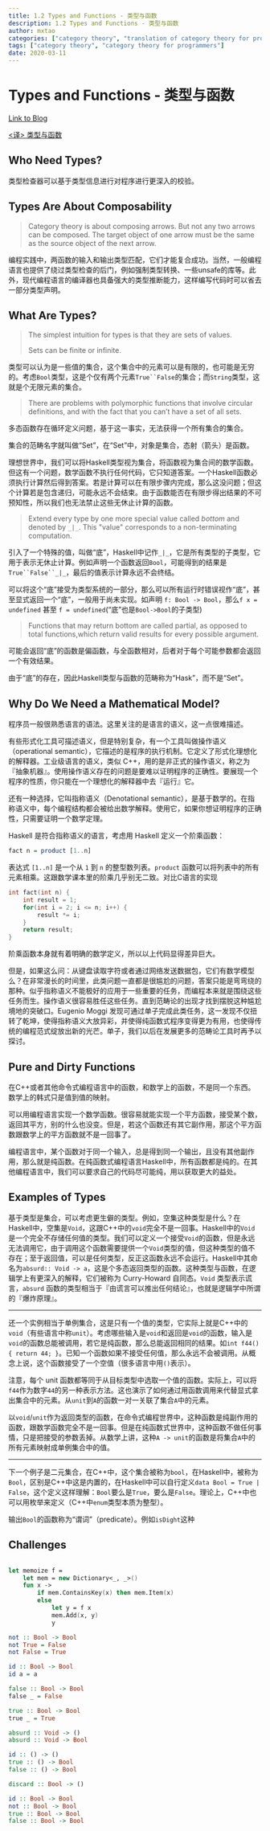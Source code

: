 ```yaml
---
title: 1.2 Types and Functions - 类型与函数
description: 1.2 Types and Functions - 类型与函数
author: mxtao
categories: ["category theory", "translation of category theory for programmers"]
tags: ["category theory", "category theory for programmers"]
date: 2020-03-11
---
```


# Types and Functions - 类型与函数

[Link to Blog](https://bartoszmilewski.com/2014/11/24/types-and-functions/)

[<译> 类型与函数](https://segmentfault.com/a/1190000003888544)

## Who Need Types?

类型检查器可以基于类型信息进行对程序进行更深入的校验。

## Types Are About Composability

> Category theory is about composing arrows. But not any two arrows can be composed. The target object of one arrow must be the same as the source object of the next arrow. 

编程实践中，两函数的输入和输出类型匹配，它们才能复合成功。当然，一般编程语言也提供了绕过类型检查的后门，例如强制类型转换、一些unsafe的库等。此外，现代编程语言的编译器也具备强大的类型推断能力，这样编写代码时可以省去一部分类型声明。

## What Are Types?

> The simplest intuition for types is that they are sets of values.
> 
> Sets can be finite or infinite.

类型可以认为是一些值的集合，这个集合中的元素可以是有限的，也可能是无穷的。考虑`Bool`类型，这是个仅有两个元素`True``False`的集合；而`String`类型，这就是个无限元素的集合。

> There are problems with polymorphic functions that involve circular definitions, and with the fact that you can’t have a set of all sets.

多态函数存在循环定义问题，基于这一事实，无法获得一个所有集合的集合。

集合的范畴名字就叫做“Set”，在“Set”中，对象是集合，态射（箭头）是函数。


理想世界中，我们可以将Haskell类型视为集合，将函数视为集合间的数学函数。但这有一个问题，数学函数不执行任何代码，它只知道答案。一个Haskell函数必须执行计算然后得到答案。若是计算可以在有限步骤内完成，那么这没问题；但这个计算若是包含递归，可能永远不会结束。由于函数能否在有限步得出结果的不可预知性，所以我们也无法禁止这些无休止计算的函数。

> Extend every type by one more special value called *bottom* and denoted by `_|_`. This "value" corresponds to a non-terminating computation.

引入了一个特殊的值，叫做“底”，Haskell中记作`_|_`，它是所有类型的子类型，它用于表示无休止计算。例如声明一个函数返回`Bool`，可能得到的结果是`True``False``_|_`，最后的值表示计算永远不会终结。

可以将这个“底”接受为类型系统的一部分，那么可以所有运行时错误视作“底”，甚至显式返回一个“底”，一般用于尚未实现。如声明 `f: Bool -> Bool`，那么`f x = undefined` 甚至 `f = undefined`(“底”也是`Bool->Bool`的子类型)

> Functions that may return bottom are called partial, as opposed to total functions,which return valid results for every possible argument.

可能会返回“底”的函数是偏函数，与全函数相对，后者对于每个可能参数都会返回一个有效结果。

由于“底”的存在，因此Haskell类型与函数的范畴称为“Hask”，而不是“Set”。

## Why Do We Need a Mathematical Model?

程序员一般很熟悉语言的语法。这里关注的是语言的语义，这一点很难描述。

有些形式化工具可描述语义，但是特别复杂，有一个工具叫做操作语义（operational semantic），它描述的是程序的执行机制。它定义了形式化理想化的解释器。工业级语言的语义，类似 C++，用的是非正式的操作语义，称之为『抽象机器』。使用操作语义存在的问题是要难以证明程序的正确性。要展现一个程序的性质，你只能在一个理想化的解释器中去『运行』它。

还有一种选择，它叫指称语义（Denotational semantic），是基于数学的。在指称语义中，每个编程结构都会被给出数学解释。使用它，如果你想证明程序的正确性，只需要证明一个数学定理。

Haskell 是符合指称语义的语言，考虑用 Haskell 定义一个阶乘函数：

```haskell
fact n = product [1..n]
```

表达式 `[1..n]` 是一个从 `1` 到 `n` 的整型数列表。`product` 函数可以将列表中的所有元素相乘。这跟数学课本里的阶乘几乎别无二致。对比C语言的实现

```c
int fact(int n) {
    int result = 1;
    for(int i = 2; i <= n; i++) {
        result *= i;
    }
    return result;
}
```

阶乘函数本身就有着明确的数学定义，所以以上代码显得差异巨大。

但是，如果这么问：从键盘读取字符或者通过网络发送数据包，它们有数学模型么？在非常漫长的时间里，此类问题一直都是很尴尬的问题，答案只能是弯弯绕的那种。似乎指称语义不能极好的应用于一些重要的任务，而编程本来就是围绕这些任务而生。操作语义很容易胜任这些任务。直到范畴论的出现才找到摆脱这种尴尬境地的突破口。Eugenio Moggi 发现可通过单子完成此类任务，这一发现不仅扭转了乾坤，使得指称语义大放异彩，并使得纯函数式程序变得更为有用，也使得传统的编程范式绽放出新的光芒。单子，我们以后在发展更多的范畴论工具时再予以探讨。

## Pure and Dirty Functions

在C++或者其他命令式编程语言中的函数，和数学上的函数，不是同一个东西。数学上的韩式只是值到值的映射。

可以用编程语言实现一个数学函数。很容易就能实现一个平方函数，接受某个数，返回其平方，别的什么也没变。但是，若这个函数还有其它副作用，那这个平方函数跟数学上的平方函数就不是一回事了。

编程语言中，某个函数对于同一个输入，总是得到同一个输出，且没有其他副作用，那么就是纯函数。在纯函数式编程语言Haskell中，所有函数都是纯的。在其他编程语言中，我们可以要求自己的代码尽可能纯，用以获取更大的益处。

## Examples of Types

基于类型是集合，可以考虑更生僻的类型。例如，空集这种类型是什么？在Haskell中，空集是`Void`，这跟C++中的`void`完全不是一回事。Haskell中的`Void`是一个完全不存储任何值的类型。我们可以定义一个接受`Void`的函数，但是永远无法调用它，由于调用这个函数需要提供一个`Void`类型的值，但这种类型的值不存在；至于返回值，可以是任何类型，反正这函数永远不会运行。Haskell中其命名为`absurd:: Void -> a`，这是个多态返回类型的函数。这种类型与函数，在逻辑学上有更深入的解释，它们被称为 Curry-Howard 自同态。`Void` 类型表示谎言，`absurd` 函数的类型相当于『由谎言可以推出任何结论』，也就是逻辑学中所谓的『爆炸原理』。

---

还一个实例相当于单例集合，这是只有一个值的类型，它实际上就是C++中的`void`（有些语言中称`unit`）。考虑哪些输入是`void`和返回是`void`的函数，输入是`void`的函数总能被调用，若它是纯函数，那么总能返回相同的结果。如`int f44() { return 44; }`。已知一个函数如果不接受任何值，那么永远不会被调用。从概念上说，这个函数接受了一个空值（很多语言中用`()`表示）。

注意，每个 unit 函数都等同于从目标类型中选取一个值的函数。实际上，可以将`f44`作为数字`44`的另一种表示方法。这也演示了如何通过用函数调用来代替显式拿出集合中的元素。从`unit`到`A`的函数一对一关联了集合`A`中的元素。

以`void`/`unit`作为返回类型的函数，在命令式编程世界中，这种函数是纯副作用的函数，跟数学函数完全不是一回事。但是在纯函数式世界中，这种函数不做任何事情，只是把接受的参数丢掉。从数学上讲，这种`A -> unit`的函数是将集合`A`中的所有元素映射成单例集合中的值。

---

下一个例子是二元集合，在C++中，这个集合被称为`bool`，在Haskell中，被称为`Bool`，区别是C++中这是内置的，在Haskell中可以自行定义`data Bool = True | False`，这个定义这样理解：`Bool`要么是`True`，要么是`False`。理论上，C++中也可以用枚举来定义（C++中`enum`类型本质为整型）。

输出`Bool`的函数称为“谓词”（predicate）。例如`isDight`这种

## Challenges

```fsharp

let memoize f = 
    let mem = new Dictionary<_, _>()
    fun x ->
        if mem.ContainsKey(x) then mem.Item(x)
        else 
            let y = f x
            mem.Add(x, y)
            y

```

```haskell
not :: Bool -> Bool
not True = False
not False = True

id :: Bool -> Bool
id a = a

false :: Bool -> Bool
false _ = False

true :: Bool -> Bool
true _ = True
```

```haskell
absurd :: Void -> ()
absurd :: Void -> Bool

id :: () -> ()
true :: () -> Bool
false :: () -> Bool

discard :: Bool -> ()

id :: Bool -> Bool
not :: Bool -> Bool
true :: Bool -> Bool
false :: Bool -> Bool


```